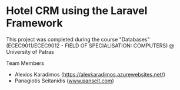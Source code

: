 Hotel CRM using the Laravel Framework
=====================================

This project was completed during the course "Databases" (ECEC9011/ECEC9012 - FIELD OF SPECIALISATION: COMPUTERS) @ University of Patras

Team Members
* Alexios Karadimos (https://alexkaradimos.azurewebsites.net/)
* Panagiotis Seitanidis (www.panseit.com)
